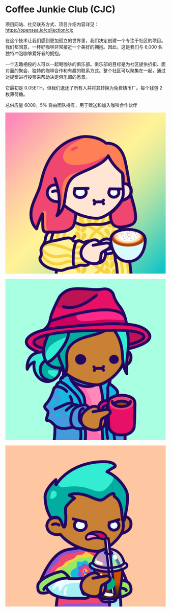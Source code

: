 # Coffee Junkie Club (CJC)

项目网站、社交联系方式、项目介绍内容详见：https://opensea.io/collection/cjc

在这个技术让我们感到更加孤立的世界里，我们决定创建一个专注于社区的项目。我们都同意，一杯好咖啡非常接近一个美好的拥抱。因此，这是我们与 6,000 名独特冲泡咖啡爱好者的拥抱。

一个志趣相投的人可以一起喝咖啡的俱乐部。俱乐部的目标是为社区提供折扣、面对面的聚会、独特的咖啡合作和有趣的联系方式。整个社区可以聚集在一起，通过对提案进行投票来帮助决定俱乐部的愿景。

它最初是 0.05ETH，但我们退还了所有人并将其转换为免费铸币厂。每个钱包 2 枚薄荷糖。

总供应量 6000。5% 将由团队持有，用于赠送和加入咖啡合作伙伴

![nft](01.jpg)



![nft](02.jpg)



![nft](03.jpg)




